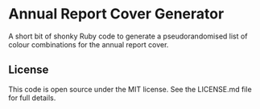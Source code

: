 # Annual Report Cover Generator

A short bit of shonky Ruby code to generate a pseudorandomised list of colour 
combinations for the annual report cover.

## License

This code is open source under the MIT license. See the LICENSE.md file for
full details.